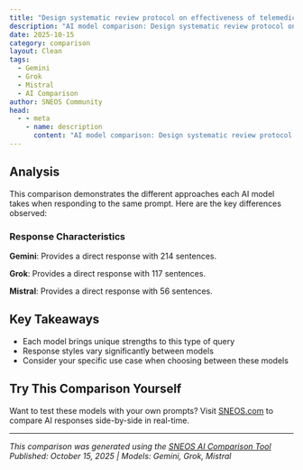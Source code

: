 ```yaml
---
title: "Design systematic review protocol on effectiveness of telemedicine for diabetes management. Help me: 1) Formulate PICO question (Population, Intervention, Comparison, Outcome), 2) Plan comprehensive search strategy (PubMed, Embase, Cochrane, CINAHL), 3) Define inclusion/exclusion criteria, 4) Select quality assessment tool (Cochrane ROB 2.0 for RCTs), 5) Plan data extraction and synthesis, 6) Register protocol on PROSPERO"
description: "AI model comparison: Design systematic review protocol on effectiveness of telemedicine for diabetes management. Help me:..."
date: 2025-10-15
category: comparison
layout: Clean
tags:
  - Gemini
  - Grok
  - Mistral
  - AI Comparison
author: SNEOS Community
head:
  - - meta
    - name: description
      content: "AI model comparison: Design systematic review protocol on effectiveness of telemedicine for diabetes management. Help me: 1) Formulate PICO q..."
---
```


<ChatComparison
  title="Design systematic review protocol on effectiveness of telemedicine for diabetes management. Help me: 1) Formulate PICO question (Population, Intervention, Comparison, Outcome), 2) Plan comprehensive search strategy (PubMed, Embase, Cochrane, CINAHL), 3) Define inclusion/exclusion criteria, 4) Select quality assessment tool (Cochrane ROB 2.0 for RCTs), 5) Plan data extraction and synthesis, 6) Register protocol on PROSPERO"
  prompt="Design systematic review protocol on effectiveness of telemedicine for diabetes management. Help me: 1) Formulate PICO question (Population, Intervention, Comparison, Outcome), 2) Plan comprehensive search strategy (PubMed, Embase, Cochrane, CINAHL), 3) Define inclusion/exclusion criteria, 4) Select quality assessment tool (Cochrane ROB 2.0 for RCTs), 5) Plan data extraction and synthesis, 6) Register protocol on PROSPERO"
  :responses='{"Gemini": "This systematic review protocol is designed to provide a comprehensive and transparent plan for evaluating the effectiveness of telemedicine in diabetes management. Following these steps will ensure rigor and reduce bias in the review process.\n\n---\n\n## Systematic Review Protocol: Effectiveness of Telemedicine for Diabetes Management\n\n**Protocol Registration:** This protocol will be registered with PROSPERO (International Prospective Register of Systematic Reviews) prior to commencing the systematic review process (i.e., before screening studies). The registration number will be included here once obtained.\n\n**Review Team:**\n*   [Your Name/Team Member 1]\n*   [Your Name/Team Member 2]\n*   [Your Name/Team Member 3 - if applicable, e.g., for arbitration]\n\n**Date of Protocol Development:** [Current Date]\n\n---\n\n### 1. Introduction and Background\n\nDiabetes mellitus is a chronic metabolic disorder affecting millions worldwide, leading to severe complications if not properly managed. Effective management typically involves regular monitoring of blood glucose, medication adherence, lifestyle modifications, and frequent interactions with healthcare providers. Telemedicine, which utilizes telecommunication technologies to provide healthcare services remotely, offers a promising approach to enhance diabetes management, improve access to care, and potentially reduce healthcare costs. This systematic review aims to synthesize the current evidence on the effectiveness of telemedicine interventions for adults with diabetes.\n\n**Objectives:**\nThe primary objective of this systematic review is to assess the effectiveness of telemedicine interventions compared to standard care or alternative telemedicine modalities in improving clinical, behavioral, and patient-reported outcomes in adults with diabetes.\n\n---\n\n### 2. PICO Question Formulation\n\n**PICO Question:**\nIn **P**opulation (adults with diagnosed diabetes \u2013 Type 1, Type 2, or gestational diabetes), what is the effectiveness of **I**ntervention (telemedicine interventions, e.g., remote monitoring, virtual consultations, mobile health apps, web-based platforms, tele-coaching, or a combination) compared to **C**omparison (standard diabetes care \u2013 e.g., face-to-face consultations, routine self-management education without telemedicine components \u2013 or alternative telemedicine modalities), on **O**utcomes (including glycemic control [HbA1c], blood pressure, lipid profiles, weight management, diabetes-related complications, healthcare utilization, quality of life, and patient satisfaction)?\n\n**Breakdown:**\n*   **P (Population):** Adults (\u226518 years) with diagnosed diabetes (Type 1 Diabetes Mellitus, Type 2 Diabetes Mellitus, or Gestational Diabetes Mellitus).\n*   **I (Intervention):** Telemedicine interventions, broadly defined to include technologies and services that deliver healthcare remotely. Examples include:\n    *   Remote monitoring (e.g., continuous glucose monitoring [CGM] data transmitted remotely, blood pressure monitoring, weight scales).\n    *   Virtual consultations (e.g., video calls, secure messaging with healthcare providers).\n    *   Mobile health (mHealth) applications (e.g., apps for self-management, medication reminders, diet tracking).\n    *   Web-based platforms (e.g., patient portals, online educational modules).\n    *   Tele-coaching or tele-education (e.g., remote health coaching, group education sessions via video conference).\n    *   Phone calls (structured interventions beyond routine check-ups).\n    *   Hybrid models combining several of these.\n*   **C (Comparison):**\n    *   Standard/usual diabetes care (e.g., routine face-to-face consultations, conventional self-management education, usual care without specific telemedicine components).\n    *   Another telemedicine modality (e.g., comparing an app-based intervention to a video-consultation intervention).\n*   **O (Outcomes):**\n    *   **Primary Outcome:**\n        *   Glycemic control (e.g., Glycated Hemoglobin A1c [HbA1c] levels).\n    *   **Secondary Outcomes:**\n        *   Cardiovascular risk factors (e.g., systolic and diastolic blood pressure, LDL cholesterol, HDL cholesterol, triglycerides).\n        *   Anthropometric measures (e.g., body weight, BMI).\n        *   Diabetes-related complications (e.g., retinopathy, nephropathy, neuropathy, cardiovascular events, amputations, hypoglycemia incidence).\n        *   Healthcare utilization (e.g., emergency department visits, hospitalizations, primary care visits, medication changes).\n        *   Patient-reported outcomes (PROs) such as:\n            *   Quality of life (QoL).\n            *   Patient satisfaction with care.\n            *   Self-efficacy/self-management behaviors.\n            *   Diabetes distress.\n        *   Cost-effectiveness (if reported).\n\n---\n\n### 3. Comprehensive Search Strategy\n\nThe search strategy will be developed systematically using a combination of keywords and controlled vocabulary (e.g., MeSH terms for PubMed, Emtree terms for Embase). It will be adapted for each database\u0027s specific syntax.\n\n**Databases to be searched:**\n1.  **PubMed (MEDLINE)**\n2.  **Embase**\n3.  **Cochrane Central Register of Controlled Trials (CENTRAL) within The Cochrane Library**\n4.  **CINAHL (Cumulative Index to Nursing and Allied Health Literature)**\n5.  **Web of Science (Core Collection)**\n6.  **Scopus**\n\n**Search Filters/Limits:**\n*   Human studies only.\n*   English language only.\n*   No date restrictions (to capture all available evidence).\n*   Randomized Controlled Trials (RCTs) will be prioritized using specific study type filters where available (e.g., \u0022randomized controlled trial\u0022 as a publication type or MeSH term).\n\n**Key Search Concepts and Example Terms (PubMed format):**\n\n1.  **Population (Diabetes):**\n    *   \u0060\u0022Diabetes Mellitus\u0022[Mesh]\u0060 OR \u0060\u0022Diabetes Mellitus, Type 1\u0022[Mesh]\u0060 OR \u0060\u0022Diabetes Mellitus, Type 2\u0022[Mesh]\u0060 OR \u0060\u0022Gestational Diabetes\u0022[Mesh]\u0060 OR \u0060diabetes[tiab]\u0060 OR \u0060diabetic[tiab]\u0060 OR \u0060T1DM[tiab]\u0060 OR \u0060T2DM[tiab]\u0060 OR \u0060GDM[tiab]\u0060\n\n2.  **Intervention (Telemedicine):**\n    *   \u0060\u0022Telemedicine\u0022[Mesh]\u0060 OR \u0060\u0022Telehealth\u0022[Mesh]\u0060 OR \u0060\u0022Mobile Applications\u0022[Mesh]\u0060 OR \u0060telemedicine[tiab]\u0060 OR \u0060telehealth[tiab]\u0060 OR \u0060eHealth[tiab]\u0060 OR \u0060mHealth[tiab]\u0060 OR \u0060mobile health[tiab]\u0060 OR \u0060remote monitoring[tiab]\u0060 OR \u0060virtual consultation[tiab]\u0060 OR \u0060teleconsultation[tiab]\u0060 OR \u0060telecoaching[tiab]\u0060 OR \u0060web-based[tiab]\u0060 OR \u0060internet-based[tiab]\u0060 OR \u0060mobile app[tiab]\u0060 OR \u0060app[tiab]\u0060 OR \u0060digital health[tiab]\u0060 OR \u0060remote care[tiab]\u0060 OR \u0060connected health[tiab]\u0060 OR \u0060tele-education[tiab]\u0060 OR \u0060videoconference[tiab]\u0060 OR \u0060SMS[tiab]\u0060 OR \u0060text message[tiab]\u0060 OR \u0060wearable device[tiab]\u0060\n\n3.  **Study Design (RCTs):**\n    *   \u0060\u0022Randomized Controlled Trial\u0022[pt]\u0060 OR \u0060\u0022Controlled Clinical Trial\u0022[pt]\u0060 OR \u0060randomized[tiab]\u0060 OR \u0060randomised[tiab]\u0060 OR \u0060RCT[tiab]\u0060 OR \u0060trial[tiab]\u0060\n\n**Combined Search String Example (PubMed):**\n\n\u0060( (\u0022Diabetes Mellitus\u0022[Mesh] OR \u0022Diabetes Mellitus, Type 1\u0022[Mesh] OR \u0022Diabetes Mellitus, Type 2\u0022[Mesh] OR \u0022Gestational Diabetes\u0022[Mesh] OR diabetes[tiab] OR diabetic[tiab] OR T1DM[tiab] OR T2DM[tiab] OR GDM[tiab]) )\u0060\n\u0060AND\u0060\n\u0060( (\u0022Telemedicine\u0022[Mesh] OR \u0022Telehealth\u0022[Mesh] OR \u0022Mobile Applications\u0022[Mesh] OR telemedicine[tiab] OR telehealth[tiab] OR eHealth[tiab] OR mHealth[tiab] OR \u0022mobile health\u0022[tiab] OR \u0022remote monitoring\u0022[tiab] OR \u0022virtual consultation\u0022[tiab] OR teleconsultation[tiab] OR telecoaching[tiab] OR \u0022web-based\u0022[tiab] OR \u0022internet-based\u0022[tiab] OR \u0022mobile app\u0022[tiab] OR app[tiab] OR \u0022digital health\u0022[tiab] OR \u0022remote care\u0022[tiab] OR \u0022connected health\u0022[tiab] OR \u0022tele-education\u0022[tiab] OR videoconference[tiab] OR SMS[tiab] OR \u0022text message\u0022[tiab] OR \u0022wearable device\u0022[tiab]) )\u0060\n\u0060AND\u0060\n\u0060( (\u0022Randomized Controlled Trial\u0022[pt] OR \u0022Controlled Clinical Trial\u0022[pt] OR randomized[tiab] OR randomised[tiab] OR RCT[tiab] OR trial[tiab]) )\u0060\n\n**Additional Search Methods:**\n*   Reference lists of included studies and relevant systematic reviews will be screened for additional eligible studies.\n*   Key journals in the field (e.g., Diabetes Care, Journal of Medical Internet Research, Telemedicine and e-Health) will be hand-searched if initial searches yield limited results.\n\n---\n\n### 4. Inclusion and Exclusion Criteria\n\n**Types of Studies:**\n*   **Included:** Randomized Controlled Trials (RCTs).\n*   **Excluded:** Quasi-RCTs, non-randomized studies (e.g., cohort studies, case-control studies, observational studies, qualitative studies), reviews, editorials, commentaries, conference abstracts without full text, protocols without results, animal studies, in vitro studies.\n\n**Types of Participants:**\n*   **Included:** Adults (\u226518 years old) with a formal diagnosis of any type of diabetes (Type 1, Type 2, or gestational diabetes).\n*   **Excluded:** Children/adolescents (\u003C18 years), individuals without a diabetes diagnosis, healthy volunteers, participants with only pre-diabetes.\n\n**Types of Interventions:**\n*   **Included:** Telemedicine interventions (as broadly defined in the PICO question, e.g., remote monitoring, virtual consultations, mobile health apps, web-based platforms, tele-coaching, or a combination). The intervention must have a clear telemedicine component aimed at diabetes management.\n*   **Excluded:** Interventions primarily focused on general health promotion without specific diabetes management, face-to-face interventions only, or interventions where the telemedicine component is not clearly described or is negligible.\n\n**Types of Comparators:**\n*   **Included:** Standard/usual diabetes care (e.g., routine face-to-face consultations, conventional self-management education, usual care without specific telemedicine components) OR alternative telemedicine modalities.\n*   **Excluded:** No comparison group (e.g., uncontrolled before-and-after studies).\n\n**Types of Outcomes:**\n*   **Included:** Studies reporting at least one primary outcome (HbA1c) or any of the specified secondary outcomes.\n*   **Excluded:** Studies that only report process measures (e.g., number of logins) without clinical or patient-reported outcomes.\n\n**Language:** English only.\n\n**Publication Status:** Peer-reviewed journal articles.\n\n---\n\n### 5. Study Selection Process\n\n1.  **De-duplication:** All search results will be imported into a reference management software (e.g., EndNote, Zotero, Rayyan) and duplicates will be removed.\n2.  **Title and Abstract Screening:** Two independent reviewers will screen the titles and abstracts of all identified records against the inclusion and exclusion criteria. Records clearly not meeting the criteria will be excluded. Any discrepancies will be resolved by discussion between the two reviewers or, if necessary, by a third reviewer.\n3.  **Full-Text Screening:** The full text of potentially eligible articles will be retrieved. Two independent reviewers will then critically assess these articles against the inclusion and exclusion criteria. Reasons for exclusion at the full-text stage will be recorded. Discrepancies will be resolved by discussion or by a third reviewer.\n4.  **Reporting:** A PRISMA (Preferred Reporting Items for Systematic Reviews and Meta-Analyses) flow diagram will be used to illustrate the study selection process.\n\n---\n\n### 6. Quality Assessment (Risk of Bias)\n\nThe methodological quality and risk of bias of all included Randomized Controlled Trials (RCTs) will be independently assessed by two reviewers using the **Cochrane Risk of Bias tool for Randomized Trials (RoB 2.0)**.\n\n**RoB 2.0 Domains:**\nThe tool assesses bias across five domains:\n1.  Bias arising from the randomization process.\n2.  Bias due to deviations from intended interventions (effect of assignment to intervention).\n3.  Bias due to missing outcome data.\n4.  Bias in measurement of the outcome.\n5.  Bias in selection of the reported result.\n\n**Assessment Process:**\n*   For each domain, studies will be categorized as \u0022low risk of bias,\u0022 \u0022some concerns,\u0022 or \u0022high risk of bias.\u0022\n*   Discrepancies between reviewers will be resolved through discussion or, if consensus cannot be reached, by a third reviewer.\n*   The results of the risk of bias assessment will be presented in tables and graphs within the review and will be considered during data synthesis and interpretation.\n\n---\n\n### 7. Data Extraction and Synthesis\n\n**Data Extraction:**\nA standardized, pre-piloted data extraction form will be used to extract relevant information from the included studies. Two independent reviewers will extract data, and discrepancies will be resolved by discussion or by a third reviewer.\nThe following data will be extracted:\n\n*   **Study Characteristics:** Author(s), year of publication, country, study design, funding source, duration of intervention and follow-up.\n*   **Participant Characteristics:** Total number of participants, age (mean/SD), gender distribution, type of diabetes (Type 1, Type 2, GDM), duration of diabetes, baseline HbA1c, comorbidities, inclusion/exclusion criteria.\n*   **Intervention Details:** Specific type of telemedicine intervention (e.g., app, video, remote monitoring), components (e.g., education, feedback, coaching), frequency and duration of interaction, personnel involved, technology used.\n*   **Comparator Details:** Description of standard care or alternative telemedicine intervention.\n*   **Outcome Data:**\n    *   For continuous outcomes (e.g., HbA1c, blood pressure, weight): Mean and standard deviation (or median and interquartile range) at baseline and end-of-intervention/follow-up, or mean change from baseline for both intervention and control groups.\n    *   For dichotomous outcomes (e.g., incidence of complications): Number of events and total participants in each group.\n    *   Time points of outcome assessment.\n    *   Measures of effect (if reported by study, e.g., confidence intervals).\n*   **Risk of Bias Assessment:** Summary of RoB 2.0 findings for each study.\n\n**Data Synthesis:**\n\n1.  **Qualitative (Narrative) Synthesis:**\n    *   If meta-analysis is not appropriate due to substantial clinical or methodological heterogeneity, a narrative synthesis will be conducted. This will involve describing the characteristics of included studies, interventions, populations, and outcomes, highlighting similarities and differences.\n    *   The narrative will systematically group studies based on key characteristics (e.g., type of telemedicine, type of diabetes, duration of intervention) to identify patterns and potential explanations for observed effects.\n\n2.  **Quantitative Synthesis (Meta-analysis):**\n    *   If studies are sufficiently homogeneous in terms of PICO elements and outcome measures, a meta-analysis will be performed using RevMan (Review Manager) software or R statistical software.\n    *   **Measures of Effect:**\n        *   For continuous outcomes (e.g., HbA1c, blood pressure, weight): Mean Difference (MD) or Standardized Mean Difference (SMD) will be calculated with 95% confidence intervals (CI). MD will be used when outcomes are measured on the same scale; SMD will be used when outcomes are measured on different scales.\n        *   For dichotomous outcomes (e.g., complications, hospitalizations): Risk Ratios (RR) or Odds Ratios (OR) will be calculated with 95% CI.\n    *   **Heterogeneity:** Statistical heterogeneity will be assessed using the I\u00B2 statistic (quantifying the proportion of total variation across studies due to heterogeneity rather than chance) and the Chi-squared test (with p \u003C 0.10 indicating significant heterogeneity).\n        *   If I\u00B2 \u003C 40%, heterogeneity is considered low, and a fixed-effect model may be used.\n        *   If I\u00B2 \u2265 40%, heterogeneity is considered substantial, and a random-effects model will be used, as it accounts for both within-study and between-study variance.\n    *   **Subgroup Analysis:** If sufficient data are available, subgroup analyses will be conducted to explore potential sources of heterogeneity based on:\n        *   Type of diabetes (Type 1 vs. Type 2 vs. Gestational).\n        *   Specific telemedicine modality (e.g., app-based vs. video consultations vs. remote monitoring).\n        *   Duration of intervention (\u003C6 months vs. 6-12 months vs. \u003E12 months).\n        *   Baseline HbA1c levels (e.g., controlled vs. uncontrolled).\n        *   Geographic region/healthcare setting.\n    *   **Sensitivity Analysis:** To assess the robustness of the findings, sensitivity analyses will be performed by:\n        *   Excluding studies with high risk of bias.\n        *   Excluding studies with small sample sizes.\n        *   Excluding studies funded by industry.\n    *   **Publication Bias:** Funnel plots and Egger\u0027s test (if there are at least 10 studies in a meta-analysis) will be used to assess potential publication bias.\n\n---\n\n### 8. Registration on PROSPERO\n\nThis protocol will be registered with PROSPERO (International Prospective Register of Systematic Reviews) prior to the commencement of screening studies. The registration number will be obtained and included in the final review. Registering the protocol ensures transparency, reduces duplication of efforts, and allows for public access to the planned review methodology. Any significant deviations from this protocol will be documented and justified in the final systematic review report.\n\n---\n\n**Reporting Guidelines:**\nThis systematic review will adhere to the Preferred Reporting Items for Systematic Reviews and Meta-Analyses (PRISMA) guidelines for reporting.\n\n---", "Grok": "Below is a structured design for a systematic review protocol on the effectiveness of telemedicine for diabetes management. This follows standard guidelines (e.g., PRISMA-P for protocols) to ensure transparency, reproducibility, and rigor. I\u0027ve addressed each of your requested elements step by step.\n\n### 1. PICO Question Formulation\nThe PICO framework helps define the review\u0027s scope clearly and precisely. Based on the topic, here\u0027s a formulated question:\n\n- **Population (P)**: Adults (aged 18 years or older) diagnosed with type 1 or type 2 diabetes mellitus, managed in community or outpatient settings (excluding pediatric populations, pregnant women, or inpatient hospital settings to focus on chronic outpatient management).\n- **Intervention (I)**: Telemedicine interventions, defined as remote delivery of diabetes care using digital technologies (e.g., teleconsultations, remote monitoring of glucose levels via apps/devices, virtual education sessions, or integrated telehealth platforms). This includes synchronous (real-time video/audio) or asynchronous (store-and-forward) modalities.\n- **Comparison (C)**: Standard in-person diabetes care (e.g., usual clinic visits, face-to-face consultations) or no telemedicine intervention. If no direct comparison, studies with pre-post designs may be considered for exploratory analysis.\n- **Outcome (O)**: Primary: Glycemic control (measured by HbA1c levels, with a clinically meaningful change of \u22650.5% reduction). Secondary: Patient-reported outcomes (e.g., quality of life via SF-36 or EQ-5D), adherence to self-management (e.g., medication or diet compliance), healthcare utilization (e.g., hospitalizations, emergency visits), and adverse events (e.g., hypoglycemia incidence).\n\n**Overall PICO Question**: In adults with type 1 or type 2 diabetes (P), does telemedicine (I) compared to standard in-person care (C) improve glycemic control (HbA1c) and other clinical outcomes (O)?\n\nThis question is specific yet broad enough to capture relevant evidence while allowing for subgroup analyses (e.g., by diabetes type, telemedicine modality, or follow-up duration \u22656 months).\n\n### 2. Comprehensive Search Strategy\nThe search will be comprehensive, systematic, and peer-reviewed (e.g., via a librarian) to minimize bias and ensure coverage of biomedical literature. Databases include PubMed (for broad biomedical coverage), Embase (for international and pharmacological focus), Cochrane Library (for high-quality reviews and trials), and CINAHL (for nursing and allied health perspectives on chronic care). No language restrictions initially, but non-English studies will be translated if feasible; date range: January 2000 to present (to capture the rise of digital health post-early 2000s).\n\n- **Search Components**:\n  - **Terms for Population**: \u0022diabetes mellitus\u0022 OR \u0022type 1 diabetes\u0022 OR \u0022type 2 diabetes\u0022 OR \u0022diabetic patient*\u0022.\n  - **Terms for Intervention**: \u0022telemedicine\u0022 OR \u0022telehealth\u0022 OR \u0022telediabetes\u0022 OR \u0022remote monitoring\u0022 OR \u0022virtual consultation*\u0022 OR \u0022e-health\u0022 OR \u0022m-health\u0022 OR \u0022mobile health\u0022 OR \u0022teleconsultation\u0022 OR \u0022video consult*\u0022 OR \u0022telemonitoring\u0022 OR \u0022remote glucose monitoring\u0022.\n  - **Terms for Comparison/Outcome**: No explicit terms needed for comparison; for outcomes, include \u0022HbA1c\u0022 OR \u0022glycemic control\u0022 OR \u0022blood glucose\u0022 OR \u0022diabetes management\u0022 OR \u0022self-management\u0022 OR \u0022adherence\u0022 OR \u0022quality of life\u0022 OR \u0022hospitalization*\u0022.\n  - Combine with Boolean operators: (Population terms) AND (Intervention terms) AND (Outcome terms). Use MeSH/Emtree subject headings (e.g., MeSH: \u0022Telemedicine\u0022, \u0022Diabetes Mellitus\u0022; Emtree: \u0022telemedicine\u0022, \u0022diabetes mellitus\u0022) and free-text synonyms with truncation (e.g., consult*).\n\n- **Database-Specific Strategies** (examples; full syntax to be adapted in each database):\n  - **PubMed**: (\u0022Diabetes Mellitus\u0022[Mesh] OR diabetes*) AND (\u0022Telemedicine\u0022[Mesh] OR telehealth* OR telerne*) AND (\u0022Hemoglobin A, Glycosylated\u0022[Mesh] OR \u0022glycemic control\u0022 OR HbA1c) NOT \u0022child\u0022[Mesh] Filters: Humans, English (initially).\n  - **Embase**: (\u0027diabetes mellitus\u0027/exp OR diabet*) AND (\u0027telemedicine\u0027/exp OR telehealth* OR remote monitor*) AND (\u0027glycosylated hemoglobin\u0027/exp OR \u0027glycemic control\u0027 OR hba1c) NOT \u0027child\u0027/exp.\n  - **Cochrane Library**: Search within Cochrane Database of Systematic Reviews and CENTRAL: #1 diabetes; #2 telemedicine OR telehealth OR remote; #3 #1 AND #2 (limit to trials).\n  - **CINAHL**: (MH \u0022Diabetes Mellitus\u002B\u0022) OR diabet* AND (MH \u0022Telehealth\u0022 OR MH \u0022Telenursing\u0022 OR tele*) AND (MH \u0022Hemoglobin A1C\u0022 OR glycemic OR HbA1c).\n\n- **Additional Sources**: Gray literature (e.g., Google Scholar, WHO trials registry, clinicaltrials.gov); hand-searching reference lists of included studies and relevant reviews; forward citation tracking via Scopus or Web of Science. Total expected yield: 1,000\u20132,000 records, deduplicated using EndNote or Covidence software.\n\n- **Search Execution**: Two reviewers independently run searches; update search before final analysis if \u003E12 months from protocol.\n\n### 3. Inclusion and Exclusion Criteria\nCriteria will be applied at title/abstract and full-text stages by two independent reviewers, with discrepancies resolved by a third. Use a priori definitions to ensure consistency.\n\n- **Inclusion Criteria**:\n  - Study Design: Randomized controlled trials (RCTs) or quasi-experimental studies (e.g., controlled before-after) evaluating effectiveness; systematic reviews for reference mining but not for synthesis.\n  - Population: Matches PICO (adults with type 1/2 diabetes; \u226550% diabetes patients if mixed cohorts).\n  - Intervention: Clearly defined telemedicine as primary intervention, with \u22653 months follow-up.\n  - Comparison: Standard care or waitlist/no intervention.\n  - Outcomes: Reports at least one primary (HbA1c) or secondary outcome.\n  - Publication: Peer-reviewed, 2000\u2013present; any language.\n\n- **Exclusion Criteria**:\n  - Study Design: Observational (e.g., cohort, case-control without control group), case reports, qualitative studies, or protocols without results.\n  - Population: \u003C18 years, gestational diabetes, non-diabetes chronic conditions only, or inpatient/acute care focus.\n  - Intervention: Non-telemedicine (e.g., only in-person apps or SMS without remote clinician interaction); combined interventions where telemedicine \u003C50% of focus.\n  - Outcomes: No quantitative data on PICO outcomes; only cost-effectiveness (to be addressed in a separate economic review if needed).\n  - Other: Animal studies, duplicates, or retracted publications.\n\nExpected number of included studies: 20\u201350, based on prior scoping.\n\n### 4. Quality Assessment Tool\nGiven the focus on effectiveness and likely predominance of RCTs, the **Cochrane Risk of Bias 2.0 (RoB 2.0) tool** will be used for primary assessment. This is the gold standard for RCTs, evaluating five domains: (1) bias from randomization, (2) deviations from intended interventions, (3) missing outcome data, (4) outcome measurement, and (5) selection of reported results. Each study receives an overall risk judgment (low, some concerns, high).\n\n- **Application**: Two reviewers independently assess each included study using the RoB 2.0 Excel template from Cochrane. Disagreements resolved by consensus or third reviewer. For non-RCTs (if any), supplement with ROBINS-I (Risk Of Bias In Non-randomized Studies - of Interventions).\n- **Thresholds for Synthesis**: Studies with high RoB will be sensitivity-tested (e.g., excluded in meta-analysis) but included in narrative synthesis.\n- **Other Considerations**: Publication bias assessed via funnel plots/Egger\u0027s test if \u226510 studies; heterogeneity via I\u00B2 statistic.\n\n### 5. Plan for Data Extraction and Synthesis\nData extraction and synthesis will be rigorous, using standardized tools to ensure reliability.\n\n- **Data Extraction**:\n  - Two independent reviewers extract data using a piloted form (e.g., in Covidence or Excel), covering: study characteristics (author, year, design, sample size, setting); participant details (age, diabetes type, baseline HbA1c); intervention details (modality, frequency, duration); comparison; outcomes (means/SDs for HbA1c, secondary measures at 3\u20136 and \u226512 months); funding sources; and risks of bias.\n  - For dichotomous outcomes (e.g., hypoglycemia events), extract odds ratios (OR) or risk ratios (RR); for continuous (e.g., HbA1c), mean differences (MD) or standardized MD (SMD).\n  - Contact authors for missing data (e.g., up to two attempts via email).\n\n- **Data Synthesis**:\n  - **Narrative Synthesis**: If heterogeneity precludes meta-analysis (e.g., I\u00B2 \u003E50% or diverse interventions), summarize findings thematically (e.g., by outcome, subgroup: type 1 vs. 2 diabetes, synchronous vs. asynchronous telemedicine) using harvest plots or summary of findings table (GRADE approach for evidence quality: high/moderate/low/very low based on RoB, inconsistency, imprecision, etc.).\n  - **Quantitative Synthesis (Meta-Analysis)**: If \u22653 homogeneous studies, use random-effects model in RevMan 5.4 or R (meta package). Primary analysis: MD for HbA1c change; subgroup by follow-up duration and intervention type. Forest plots for visualization; 95% CIs reported. Assess heterogeneity (\u03C4\u00B2, I\u00B2) and publication bias.\n  - **Sub", "Mistral": "Sure, let\u0027s break down each step to design a systematic review protocol on the effectiveness of telemedicine for diabetes management.\n\n### 1. Formulate PICO Question\n**PICO Question:**\n- **Population:** Adults (18 years and older) with type 1 or type 2 diabetes.\n- **Intervention:** Telemedicine interventions (e.g., video consultations, remote monitoring, mobile health applications).\n- **Comparison:** Standard in-person care or usual care.\n- **Outcome:** Primary outcomes: HbA1c levels, blood glucose control. Secondary outcomes: patient satisfaction, healthcare utilization, cost-effectiveness, quality of life.\n\n### 2. Plan Comprehensive Search Strategy\n**Search Strategy:**\n- **Databases:** PubMed, Embase, Cochrane Library, CINAHL.\n- **Search Terms:**\n  - **Population:** \u0022diabetes mellitus,\u0022 \u0022type 1 diabetes,\u0022 \u0022type 2 diabetes.\u0022\n  - **Intervention:** \u0022telemedicine,\u0022 \u0022telehealth,\u0022 \u0022remote monitoring,\u0022 \u0022video consultation,\u0022 \u0022mobile health,\u0022 \u0022mHealth,\u0022 \u0022eHealth.\u0022\n  - **Comparison:** \u0022standard care,\u0022 \u0022usual care,\u0022 \u0022in-person care.\u0022\n  - **Outcome:** \u0022HbA1c,\u0022 \u0022blood glucose,\u0022 \u0022patient satisfaction,\u0022 \u0022healthcare utilization,\u0022 \u0022cost-effectiveness,\u0022 \u0022quality of life.\u0022\n\n**Example Search String for PubMed:**\n\u0060\u0060\u0060\n(\u0022diabetes mellitus\u0022[MeSH Terms] OR \u0022type 1 diabetes\u0022[MeSH Terms] OR \u0022type 2 diabetes\u0022[MeSH Terms]) AND (\u0022telemedicine\u0022[MeSH Terms] OR \u0022telehealth\u0022[MeSH Terms] OR \u0022remote monitoring\u0022[MeSH Terms] OR \u0022video consultation\u0022[MeSH Terms] OR \u0022mobile health\u0022[MeSH Terms] OR \u0022mHealth\u0022[MeSH Terms] OR \u0022eHealth\u0022[MeSH Terms]) AND (\u0022standard care\u0022[MeSH Terms] OR \u0022usual care\u0022[MeSH Terms] OR \u0022in-person care\u0022[MeSH Terms]) AND (\u0022HbA1c\u0022[MeSH Terms] OR \u0022blood glucose\u0022[MeSH Terms] OR \u0022patient satisfaction\u0022[MeSH Terms] OR \u0022healthcare utilization\u0022[MeSH Terms] OR \u0022cost-effectiveness\u0022[MeSH Terms] OR \u0022quality of life\u0022[MeSH Terms])\n\u0060\u0060\u0060\n\n### 3. Define Inclusion/Exclusion Criteria\n**Inclusion Criteria:**\n- **Study Design:** Randomized controlled trials (RCTs).\n- **Population:** Adults (18 years and older) with type 1 or type 2 diabetes.\n- **Intervention:** Telemedicine interventions.\n- **Comparison:** Standard in-person care or usual care.\n- **Outcomes:** HbA1c levels, blood glucose control, patient satisfaction, healthcare utilization, cost-effectiveness, quality of life.\n- **Language:** English.\n- **Publication Date:** Last 10 years.\n\n**Exclusion Criteria:**\n- **Study Design:** Non-RCTs, case reports, reviews, editorials.\n- **Population:** Children, adolescents, pregnant women.\n- **Intervention:** Non-telemedicine interventions.\n- **Comparison:** No comparison group.\n- **Outcomes:** Studies not reporting relevant outcomes.\n- **Language:** Non-English.\n- **Publication Date:** Older than 10 years.\n\n### 4. Select Quality Assessment Tool\n**Quality Assessment Tool:**\n- **Cochrane Risk of Bias Tool 2.0 (ROB 2.0) for RCTs:** This tool will be used to assess the risk of bias in the included RCTs.\n\n### 5. Plan Data Extraction and Synthesis\n**Data Extraction:**\n- **Study Characteristics:** Author, year, country, study design, sample size.\n- **Population Characteristics:** Age, gender, type of diabetes.\n- **Intervention Details:** Type of telemedicine, duration, frequency.\n- **Comparison Details:** Description of standard care.\n- **Outcomes:** HbA1c levels, blood glucose control, patient satisfaction, healthcare utilization, cost-effectiveness, quality of life.\n- **Risk of Bias:** Assessment using Cochrane ROB 2.0.\n\n**Data Synthesis:**\n- **Qualitative Synthesis:** Narrative synthesis of the findings.\n- **Quantitative Synthesis:** Meta-analysis if sufficient data are available and studies are homogeneous.\n- **Subgroup Analysis:** By type of diabetes, type of telemedicine intervention, duration of intervention.\n- **Sensitivity Analysis:** To assess the robustness of the findings.\n\n### 6. Register Protocol on PROSPERO\n**Registration:**\n- **Title:** Effectiveness of Telemedicine for Diabetes Management: A Systematic Review and Meta-Analysis.\n- **Objective:** To evaluate the effectiveness of telemedicine interventions compared to standard in-person care for diabetes management.\n- **Methods:** Detailed description of the search strategy, inclusion/exclusion criteria, quality assessment, data extraction, and synthesis.\n- **Outcomes:** Primary and secondary outcomes as defined.\n- **Timeline:** Expected completion date.\n- **Funding:** Any funding sources.\n- **Ethics and Dissemination:** Ethical considerations and plans for dissemination of the findings.\n\n**Submission:**\n- Submit the protocol to PROSPERO (International Prospective Register of Systematic Reviews) for registration.\n\nBy following these steps, you will have a comprehensive and systematic protocol for your review on the effectiveness of telemedicine for diabetes management."}' published-date="{DateTime.UtcNow:HH:mm}"
/>

## Analysis

This comparison demonstrates the different approaches each AI model takes when responding to the same prompt. Here are the key differences observed:

### Response Characteristics

**Gemini**: Provides a direct response with 214 sentences. 

**Grok**: Provides a direct response with 117 sentences. 

**Mistral**: Provides a direct response with 56 sentences. 

## Key Takeaways

- Each model brings unique strengths to this type of query
- Response styles vary significantly between models
- Consider your specific use case when choosing between these models

## Try This Comparison Yourself

Want to test these models with your own prompts? Visit [SNEOS.com](https://sneos.com) to compare AI responses side-by-side in real-time.

---

*This comparison was generated using the [SNEOS AI Comparison Tool](https://sneos.com)*
*Published: October 15, 2025 | Models: Gemini, Grok, Mistral*
